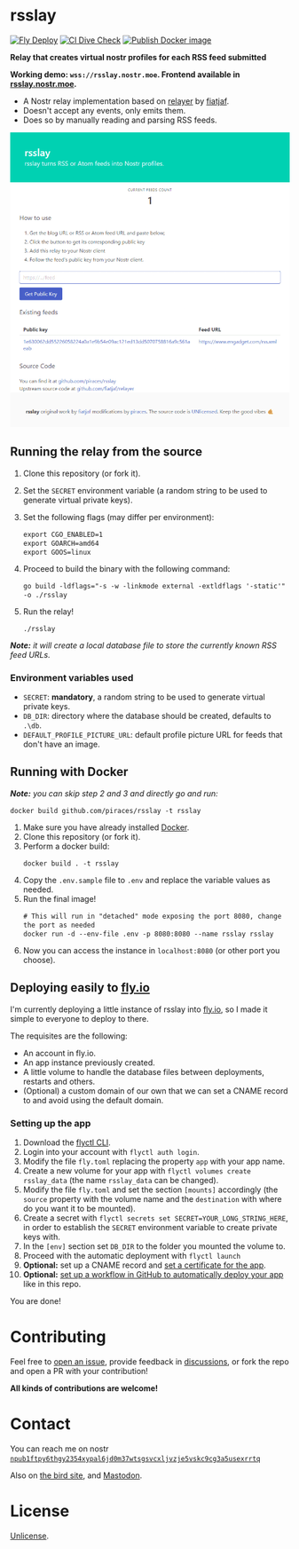 # rsslay

[![Fly Deploy](https://github.com/piraces/rsslay/actions/workflows/fly.yml/badge.svg)](https://github.com/piraces/rsslay/actions/workflows/fly.yml)
[![CI Dive Check](https://github.com/piraces/rsslay/actions/workflows/dive-check.yml/badge.svg)](https://github.com/piraces/rsslay/actions/workflows/dive-check.yml)
[![Publish Docker image](https://github.com/piraces/rsslay/actions/workflows/docker-publish.yml/badge.svg)](https://github.com/piraces/rsslay/actions/workflows/docker-publish.yml)

**Relay that creates virtual nostr profiles for each RSS feed submitted**

**Working demo: `wss://rsslay.nostr.moe`. Frontend available in [rsslay.nostr.moe](https://rsslay.nostr.moe).**

  - A Nostr relay implementation based on [relayer](https://github.com/fiatjaf/relayer/) by [fiatjaf](https://fiatjaf.com).
  - Doesn't accept any events, only emits them.
  - Does so by manually reading and parsing RSS feeds.

![Screenshot of main page](screenshot.png)

## Running the relay from the source

1. Clone this repository (or fork it).
2. Set the `SECRET` environment variable (a random string to be used to generate virtual private keys).
3. Set the following flags (may differ per environment):
    ```shell
    export CGO_ENABLED=1
    export GOARCH=amd64
    export GOOS=linux
    ```
4. Proceed to build the binary with the following command:
    ```shell
    go build -ldflags="-s -w -linkmode external -extldflags '-static'" -o ./rsslay
    ```

5. Run the relay!
    ```shell
    ./rsslay
    ```

_**Note:** it will create a local database file to store the currently known RSS feed URLs._

### Environment variables used
- `SECRET`: **mandatory**, a random string to be used to generate virtual private keys.
- `DB_DIR`: directory where the database should be created, defaults to `.\db`.
- `DEFAULT_PROFILE_PICTURE_URL`: default profile picture URL for feeds that don't have an image.

## Running with Docker

_**Note:** you can skip step 2 and 3 and directly go and run:_
```shell
docker build github.com/piraces/rsslay -t rsslay
```

1. Make sure you have already installed [Docker](https://docs.docker.com/engine/install/).
2. Clone this repository (or fork it).
3. Perform a docker build:
   ```shell
   docker build . -t rsslay
   ```
4. Copy the `.env.sample` file to `.env` and replace the variable values as needed.
5. Run the final image!
   ```shell
   # This will run in "detached" mode exposing the port 8080, change the port as needed
   docker run -d --env-file .env -p 8080:8080 --name rsslay rsslay
   ```
6. Now you can access the instance in `localhost:8080` (or other port you choose).

## Deploying easily to [fly.io](https://fly.io/)

I'm currently deploying a little instance of rsslay into [fly.io](https://fly.io/), so I made it simple to 
everyone to deploy to there.

The requisites are the following:
- An account in fly.io.
- An app instance previously created.
- A little volume to handle the database files between deployments, restarts and others.
- (Optional) a custom domain of our own that we can set a CNAME record to and avoid using the default domain.

### Setting up the app

1. Download the [flyctl CLI](https://fly.io/docs/hands-on/install-flyctl/).
2. Login into your account with `flyctl auth login`.
3. Modify the file `fly.toml` replacing the property `app` with your app name.
4. Create a new volume for your app with `flyctl volumes create rsslay_data` (the name `rsslay_data` can be changed).
5. Modify the file `fly.toml` and set the section `[mounts]` accordingly (the `source` property with the volume name and the `destination` with where do you want it to be mounted).
6. Create a secret with `flyctl secrets set SECRET=YOUR_LONG_STRING_HERE`, in order to establish the `SECRET` environment variable to create private keys with.
7. In the `[env]` section set `DB_DIR` to the folder you mounted the volume to.
8. Proceed with the automatic deployment with `flyctl launch`
9. **Optional:** set up a CNAME record and [set a certificate for the app](https://fly.io/docs/app-guides/custom-domains-with-fly/#creating-a-custom-domain-on-fly-manually).
10. **Optional:** [set up a workflow in GitHub to automatically deploy your app](https://fly.io/docs/app-guides/continuous-deployment-with-github-actions/) like in this repo.

You are done!

# Contributing

Feel free to [open an issue](https://github.com/piraces/rsslay/issues/new), provide feedback in [discussions](https://github.com/piraces/rsslay/discussions), or fork the repo and open a PR with your contribution!

**All kinds of contributions are welcome!**

# Contact

You can reach me on nostr [`npub1ftpy6thgy2354xypal6jd0m37wtsgsvcxljvzje5vskc9cg3a5usexrrtq`](https://snort.social/p/npub1ftpy6thgy2354xypal6jd0m37wtsgsvcxljvzje5vskc9cg3a5usexrrtq)

Also on [the bird site](https://twitter.com/piraces_), and [Mastodon](https://hachyderm.io/@piraces).

# License

[Unlicense](https://unlicense.org).

